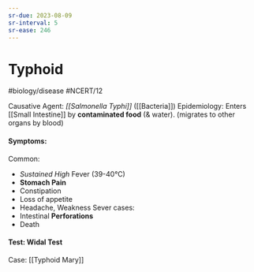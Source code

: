 ```yaml
---
sr-due: 2023-08-09
sr-interval: 5
sr-ease: 246
---
```

# Typhoid
#biology/disease #NCERT/12 

Causative Agent: *[[Salmonella Typhi]]* ([[Bacteria]])
Epidemiology: Enters [[Small Intestine]] by **contaminated food** (& water). 
(migrates to other organs by blood)

#### Symptoms:
Common:
- *Sustained High* Fever (39-40°C)
- **Stomach Pain**
- Constipation
- Loss of appetite
- Headache, Weakness 
Sever cases:
- Intestinal **Perforations** 
- Death

#### Test: **Widal Test**

Case: [[Typhoid Mary]]